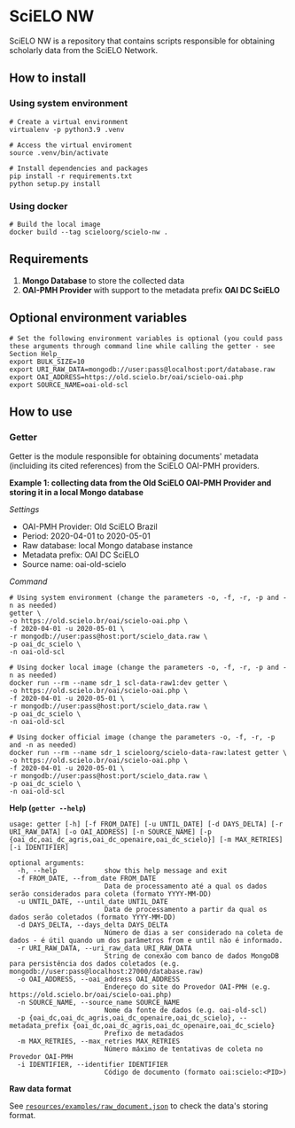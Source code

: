 # SciELO NW
SciELO NW is a repository that contains scripts responsible for obtaining scholarly data from the SciELO Network.


## How to install

### Using system environment
```shell
# Create a virtual environment
virtualenv -p python3.9 .venv

# Access the virtual enviroment
source .venv/bin/activate

# Install dependencies and packages
pip install -r requirements.txt
python setup.py install
```

### Using docker
```shell
# Build the local image
docker build --tag scieloorg/scielo-nw .
```


## Requirements
1. **Mongo Database** to store the collected data
2. **OAI-PMH Provider** with support to the metadata prefix **OAI DC SciELO**


## Optional environment variables
```shell
# Set the following environment variables is optional (you could pass these arguments through command line while calling the getter - see Section Help_
export BULK_SIZE=10
export URI_RAW_DATA=mongodb://user:pass@localhost:port/database.raw
export OAI_ADDRESS=https://old.scielo.br/oai/scielo-oai.php
export SOURCE_NAME=oai-old-scl
```


## How to use

### Getter
Getter is the module responsible for obtaining documents' metadata (incluiding its cited references) from the SciELO OAI-PMH providers.

**Example 1: collecting data from the Old SciELO OAI-PMH Provider and storing it in a local Mongo database**

_Settings_
- OAI-PMH Provider: Old SciELO Brazil
- Period: 2020-04-01 to 2020-05-01
- Raw database: local Mongo database instance
- Metadata prefix: OAI DC SciELO
- Source name: oai-old-scielo

_Command_
```shell
# Using system environment (change the parameters -o, -f, -r, -p and -n as needed)
getter \
-o https://old.scielo.br/oai/scielo-oai.php \
-f 2020-04-01 -u 2020-05-01 \
-r mongodb://user:pass@host:port/scielo_data.raw \
-p oai_dc_scielo \
-n oai-old-scl
```

```shell
# Using docker local image (change the parameters -o, -f, -r, -p and -n as needed)
docker run --rm --name sdr_1 scl-data-raw1:dev getter \
-o https://old.scielo.br/oai/scielo-oai.php \
-f 2020-04-01 -u 2020-05-01 \
-r mongodb://user:pass@host:port/scielo_data.raw \
-p oai_dc_scielo \
-n oai-old-scl

# Using docker official image (change the parameters -o, -f, -r, -p and -n as needed)
docker run --rm --name sdr_1 scieloorg/scielo-data-raw:latest getter \
-o https://old.scielo.br/oai/scielo-oai.php \
-f 2020-04-01 -u 2020-05-01 \
-r mongodb://user:pass@host:port/scielo_data.raw \
-p oai_dc_scielo \
-n oai-old-scl
```

**Help (`getter --help`)**
```
usage: getter [-h] [-f FROM_DATE] [-u UNTIL_DATE] [-d DAYS_DELTA] [-r URI_RAW_DATA] [-o OAI_ADDRESS] [-n SOURCE_NAME] [-p {oai_dc,oai_dc_agris,oai_dc_openaire,oai_dc_scielo}] [-m MAX_RETRIES] [-i IDENTIFIER]

optional arguments:
  -h, --help            show this help message and exit
  -f FROM_DATE, --from_date FROM_DATE
                        Data de processamento até a qual os dados serão considerados para coleta (formato YYYY-MM-DD)
  -u UNTIL_DATE, --until_date UNTIL_DATE
                        Data de processamento a partir da qual os dados serão coletados (formato YYYY-MM-DD)
  -d DAYS_DELTA, --days_delta DAYS_DELTA
                        Número de dias a ser considerado na coleta de dados - é útil quando um dos parâmetros from e until não é informado.
  -r URI_RAW_DATA, --uri_raw_data URI_RAW_DATA
                        String de conexão com banco de dados MongoDB para persistência dos dados coletados (e.g. mongodb://user:pass@localhost:27000/database.raw)
  -o OAI_ADDRESS, --oai_address OAI_ADDRESS
                        Endereço do site do Provedor OAI-PMH (e.g. https://old.scielo.br/oai/scielo-oai.php)
  -n SOURCE_NAME, --source_name SOURCE_NAME
                        Nome da fonte de dados (e.g. oai-old-scl)
  -p {oai_dc,oai_dc_agris,oai_dc_openaire,oai_dc_scielo}, --metadata_prefix {oai_dc,oai_dc_agris,oai_dc_openaire,oai_dc_scielo}
                        Prefixo de metadados
  -m MAX_RETRIES, --max_retries MAX_RETRIES
                        Número máximo de tentativas de coleta no Provedor OAI-PMH
  -i IDENTIFIER, --identifier IDENTIFIER
                        Código de documento (formato oai:scielo:<PID>)
```


**Raw data format**

See [`resources/examples/raw_document.json`](resources/examples/raw_document.json) to check the data's storing format.
